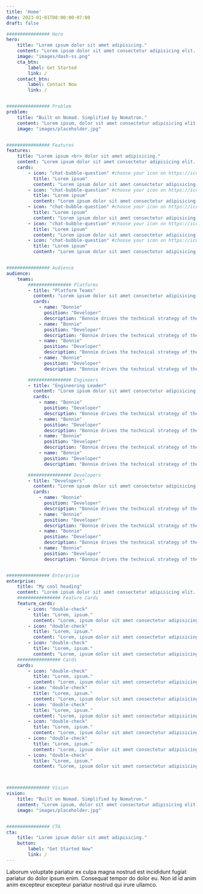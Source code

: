 ```yaml
---
title: 'Home'
date: 2023-01-01T08:00:00-07:00
draft: false

################ Hero
hero:
    title: "Lorem ipsum dolor sit amet adipisicing."
    content: "Lorem ipsum dolor sit amet consectetur adipisicing elit. Sit, laboriosam modi dolore quibusdam sint nisi! Placeat optio veniam ad sequi, quia corporis consequuntur."
    image: "images/dash-ss.png"
    cta_btn: 
        label: Get Started
        link: /
    contact_btn:
        label: Contact Now
        link: /


################ Problem
problem:
    title: "Built on Nomad. Simplified by Nomatron."
    content: "Lorem ipsum, dolor sit amet consectetur adipisicing elit. Fuga natus laboriosam odit quis nulla sit necessitatibus consequuntur minima? Fugiat quia beatae distinctio voluptatum."
    image: "images/placeholder.jpg"


################ Features
features:
    title: "Lorem ipsum <br> dolor sit amet adipisicing."
    content: "Lorem ipsum dolor sit amet consectetur adipisicing elit. Sit, laboriosam modi dolore quibusdam sint nisi! Placeat optio veniam ad sequi, quia corporis consequuntur."
    cards:
        - icon: "chat-bubble-question" #choose your icon on https://iconoir.com/ and copy it's name and put here
          title: "Lorem ipsum"
          content: "Lorem ipsum dolor sit amet consectetur adipisicing elit. Eum explicabo nam blanditiis."
        - icon: "chat-bubble-question" #choose your icon on https://iconoir.com/ and copy it's name and put here
          title: "Lorem ipsum"
          content: "Lorem ipsum dolor sit amet consectetur adipisicing elit. Eum explicabo nam blanditiis."
        - icon: "chat-bubble-question" #choose your icon on https://iconoir.com/ and copy it's name and put here
          title: "Lorem ipsum"
          content: "Lorem ipsum dolor sit amet consectetur adipisicing elit. Eum explicabo nam blanditiis."
        - icon: "chat-bubble-question" #choose your icon on https://iconoir.com/ and copy it's name and put here
          title: "Lorem ipsum"
          content: "Lorem ipsum dolor sit amet consectetur adipisicing elit. Eum explicabo nam blanditiis."
        - icon: "chat-bubble-question" #choose your icon on https://iconoir.com/ and copy it's name and put here
          title: "Lorem ipsum"
          content: "Lorem ipsum dolor sit amet consectetur adipisicing elit. Eum explicabo nam blanditiis."


################ Audience
audience:
    teams:
        ################ Platforms
        - title: "Platform Teams"
          content: "Lorem ipsum dolor sit amet consectetur adipisicing elit. Sit, laboriosam modi dolore quibusdam sint nisi! Placeat optio veniam ad sequi, quia corporis consequuntur."
          cards:
            - name: "Bonnie"
              position: "Developer"
              description: "Bonnie drives the technical strategy of the nomatron platform and brand."
            - name: "Bonnie"
              position: "Developer"
              description: "Bonnie drives the technical strategy of the nomatron platform and brand."
            - name: "Bonnie"
              position: "Developer"
              description: "Bonnie drives the technical strategy of the nomatron platform and brand."
            - name: "Bonnie"
              position: "Developer"
              description: "Bonnie drives the technical strategy of the nomatron platform and brand."

        ################ Engineers
        - title: "Engineering Leader"
          content: "Lorem ipsum dolor sit amet consectetur adipisicing elit. Sit, laboriosam modi dolore quibusdam sint nisi! Placeat optio veniam ad sequi, quia corporis consequuntur."
          cards:
            - name: "Bonnie"
              position: "Developer"
              description: "Bonnie drives the technical strategy of the nomatron platform and brand."
            - name: "Bonnie"
              position: "Developer"
              description: "Bonnie drives the technical strategy of the nomatron platform and brand."
            - name: "Bonnie"
              position: "Developer"
              description: "Bonnie drives the technical strategy of the nomatron platform and brand."
            - name: "Bonnie"
              position: "Developer"
              description: "Bonnie drives the technical strategy of the nomatron platform and brand."

        ################ Developers
        - title: "Developers"
          content: "Lorem ipsum dolor sit amet consectetur adipisicing elit. Sit, laboriosam modi dolore quibusdam sint nisi! Placeat optio veniam ad sequi, quia corporis consequuntur."
          cards:
            - name: "Bonnie"
              position: "Developer"
              description: "Bonnie drives the technical strategy of the nomatron platform and brand."
            - name: "Bonnie"
              position: "Developer"
              description: "Bonnie drives the technical strategy of the nomatron platform and brand."
            - name: "Bonnie"
              position: "Developer"
              description: "Bonnie drives the technical strategy of the nomatron platform and brand."
            - name: "Bonnie"
              position: "Developer"
              description: "Bonnie drives the technical strategy of the nomatron platform and brand."


################ Enterprise
enterprise:
    title: "My cool heading"
    content: "Lorem ipsum dolor sit amet consectetur adipisicing elit. Sit, laboriosam modi dolore quibusdam sint nisi! Placeat optio veniam ad sequi, quia corporis consequuntur"
    ################ Feature Cards
    feature_cards:
        - icon: "double-check"
          title: "Lorem, ipsum."
          content: "Lorem, ipsum dolor sit amet consectetur adipisicing elit. Omnis dicta alias fuga culpa eos."
        - icon: "double-check"
          title: "Lorem, ipsum."
          content: "Lorem, ipsum dolor sit amet consectetur adipisicing elit. Omnis dicta alias fuga culpa eos."
        - icon: "double-check"
          title: "Lorem, ipsum."
          content: "Lorem, ipsum dolor sit amet consectetur adipisicing elit. Omnis dicta alias fuga culpa eos."
    ################ Cards
    cards:
        - icon: "double-check"
          title: "Lorem, ipsum."
          content: "Lorem, ipsum dolor sit amet consectetur adipisicing elit. Omnis dicta alias fuga culpa eos."
        - icon: "double-check"
          title: "Lorem, ipsum."
          content: "Lorem, ipsum dolor sit amet consectetur adipisicing elit. Omnis dicta alias fuga culpa eos."
        - icon: "double-check"
          title: "Lorem, ipsum."
          content: "Lorem, ipsum dolor sit amet consectetur adipisicing elit. Omnis dicta alias fuga culpa eos."
        - icon: "double-check"
          title: "Lorem, ipsum."
          content: "Lorem, ipsum dolor sit amet consectetur adipisicing elit. Omnis dicta alias fuga culpa eos."
        - icon: "double-check"
          title: "Lorem, ipsum."
          content: "Lorem, ipsum dolor sit amet consectetur adipisicing elit. Omnis dicta alias fuga culpa eos."
        - icon: "double-check"
          title: "Lorem, ipsum."
          content: "Lorem, ipsum dolor sit amet consectetur adipisicing elit. Omnis dicta alias fuga culpa eos."



################ Vision
vision:
    title: "Built on Nomad. Simplified by Nomatron."
    content: "Lorem ipsum, dolor sit amet consectetur adipisicing elit. Fuga natus laboriosam odit quis nulla sit necessitatibus consequuntur minima? Fugiat quia beatae distinctio voluptatum."
    image: "images/placeholder.jpg"


################ CTA
cta:
    title: "Lorem ipsum dolor sit amet adipisicing."
    button:
        label: "Get Started Now"
        link: /
---
```


Laborum voluptate pariatur ex culpa magna nostrud est incididunt fugiat
pariatur do dolor ipsum enim. Consequat tempor do dolor eu. Non id id anim anim
excepteur excepteur pariatur nostrud qui irure ullamco.
